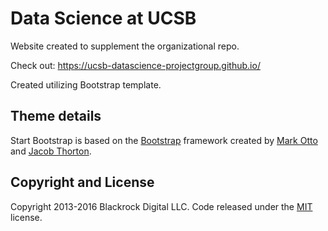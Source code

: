# Data Science at UCSB 

Website created to supplement the organizational repo. 

Check out: https://ucsb-datascience-projectgroup.github.io/

Created utilizing Bootstrap template.

## Theme details
Start Bootstrap is based on the [Bootstrap](http://getbootstrap.com/) framework created by [Mark Otto](https://twitter.com/mdo) and [Jacob Thorton](https://twitter.com/fat).

## Copyright and License

Copyright 2013-2016 Blackrock Digital LLC. Code released under the [MIT](https://github.com/BlackrockDigital/startbootstrap-heroic-features/blob/gh-pages/LICENSE) license.
